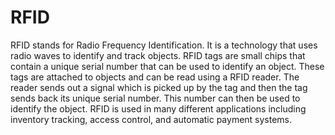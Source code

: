 # RFID

RFID stands for Radio Frequency Identification. It is a technology that uses radio waves to identify and track objects. RFID tags are small chips that contain a unique serial number that can be used to identify an object. These tags are attached to objects and can be read using a RFID reader. The reader sends out a signal which is picked up by the tag and then the tag sends back its unique serial number. This number can then be used to identify the object. RFID is used in many different applications including inventory tracking, access control, and automatic payment systems.
